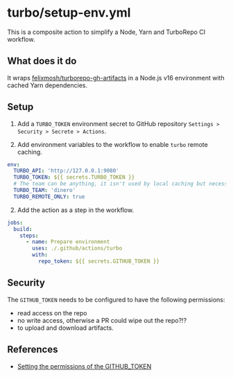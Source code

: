 # turbo/setup-env.yml

This is a composite action to simplify a Node, Yarn and TurboRepo CI workflow.

## What does it do

It wraps [felixmosh/turborepo-gh-artifacts](https://github.com/johnhooks/turborepo-gh-artifacts) in a Node.js v16 environment with cached Yarn dependencies.

## Setup

1. Add a `TURBO_TOKEN` environment secret to GitHub repository `Settings > Security > Secrete > Actions`.

2. Add environment variables to the workflow to enable `turbo` remote caching.

```yaml
env:
  TURBO_API: 'http://127.0.0.1:9080'
  TURBO_TOKEN: ${{ secrets.TURBO_TOKEN }}
  # The team can be anything, it isn't used by local caching but necessary for `turbo`.
  TURBO_TEAM: 'dinero'
  TURBO_REMOTE_ONLY: true
```

2. Add the action as a step in the workflow.

```yaml
jobs:
  build:
    steps:
      - name: Prepare environment
        uses: ./.github/actions/turbo
        with:
          repo_token: ${{ secrets.GITHUB_TOKEN }}
```

## Security

The `GITHUB_TOKEN` needs to be configured to have the following permissions:
- read access on the repo
- no write access, otherwise a PR could wipe out the repo?!?
-  to upload and download artifacts.

## References

- [Setting the permissions of the GITHUB_TOKEN](https://docs.github.com/en/repositories/managing-your-repositorys-settings-and-features/enabling-features-for-your-repository/managing-github-actions-settings-for-a-repository#setting-the-permissions-of-the-github_token-for-your-repository)
